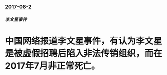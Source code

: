 ### [2017-08-2](/news/2017/08/2/index.md)

##### 李文星事件
# 中国网络报道李文星事件，有认为李文星是被虚假招聘后陷入非法传销组织，而在2017年7月非正常死亡。



